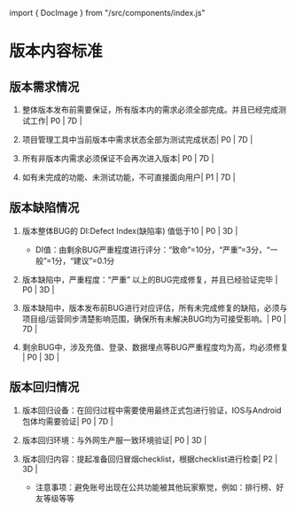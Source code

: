 import { DocImage } from "/src/components/index.js"

# 版本内容标准

## 版本需求情况

1. 整体版本发布前需要保证，所有版本内的需求必须全部完成。并且已经完成测试工作| P0 | 7D |

2. 项目管理工具中当前版本中需求状态全部为测试完成状态| P0 | 7D |

3. 所有非版本内需求必须保证不会再次进入版本| P0 | 7D |

4. 如有未完成的功能、未测试功能，不可直接面向用户| P1 | 7D |


## 版本缺陷情况

1. 版本整体BUG的 DI:Defect Index(缺陷率) 值低于10   | P0 | 3D |
    * DI值：由剩余BUG严重程度进行评分：“致命”=10分，“严重”=3分，“一般”=1分，“建议”=0.1分

2. 版本缺陷中，严重程度：“严重” 以上的BUG完成修复，并且已经验证完毕 | P0 | 3D |

3. 版本缺陷中，版本发布前BUG进行对应评估，所有未完成修复的缺陷，必须与项目组/运营同步清楚影响范围，确保所有未解决BUG均为可接受影响。| P0 | 7D |

4. 剩余BUG中，涉及充值、登录、数据埋点等BUG严重程度均为高，均必须修复   | P0 | 3D |



 
## 版本回归情况

1. 版本回归设备：在回归过程中需要使用最终正式包进行验证，IOS与Android包体均需要验证| P0 | 7D |

2. 版本回归环境：与外网生产服一致环境验证| P0 | 3D |

3. 版本回归内容：提起准备回归冒烟checklist，根据checklist进行检查| P2 | 3D |
    * 注意事项：避免账号出现在公共功能被其他玩家察觉，例如：排行榜、好友等级等等




